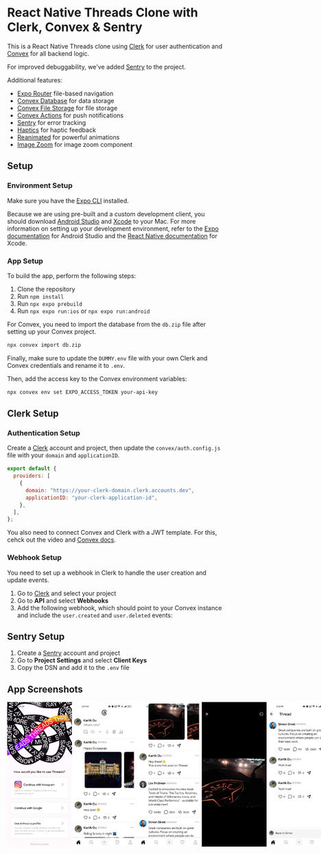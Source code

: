 # React Native Threads Clone with Clerk, Convex & Sentry

This is a React Native Threads clone using [Clerk](https://go.clerk.com/WKHSBp0) for user authentication and [Convex](https://convex.dev) for all backend logic.

For improved debuggability, we've added [Sentry](https://sentry.io) to the project.

Additional features:

- [Expo Router](https://docs.expo.dev/routing/introduction/) file-based navigation
- [Convex Database](https://docs.convex.dev/database) for data storage
- [Convex File Storage](https://docs.convex.dev/file-storage) for file storage
- [Convex Actions](https://supabase.com/edge-functions) for push notifications
- [Sentry](https://docs.sentry.io/platforms/react-native) for error tracking
- [Haptics](https://docs.expo.dev/versions/latest/sdk/haptics/) for haptic feedback
- [Reanimated](https://docs.swmansion.com/react-native-reanimated/) for powerful animations
- [Image Zoom](https://github.com/likashefqet/react-native-image-zoom) for image zoom component

## Setup

### Environment Setup

Make sure you have the [Expo CLI](https://docs.expo.dev/get-started/set-up-your-environment/) installed.

Because we are using pre-built and a custom development client, you should download [Android Studio](https://developer.android.com/studio) and [Xcode](https://developer.apple.com/xcode/) to your Mac. For more information on setting up your development environment, refer to the [Expo documentation](https://docs.expo.dev/workflow/android-studio-emulator/) for Android Studio and the [React Native documentation](https://reactnative.dev/docs/environment-setup?guide=native) for Xcode.

### App Setup

To build the app, perform the following steps:

1. Clone the repository
2. Run `npm install`
3. Run `npx expo prebuild`
4. Run `npx expo run:ios` or `npx expo run:android`

For Convex, you need to import the database from the `db.zip` file after setting up your Convex project.

```sh
npx convex import db.zip
```

Finally, make sure to update the `DUMMY.env` file with your own Clerk and Convex credentials and rename it to `.env`.

Then, add the access key to the Convex environment variables:

```sh
npx convex env set EXPO_ACCESS_TOKEN your-api-key

```

## Clerk Setup

### Authentication Setup

Create a [Clerk](https://clerk.com/) account and project, then update the `convex/auth.config.js` file with your `domain` and `applicationID`.

```js
export default {
  providers: [
    {
      domain: "https://your-clerk-domain.clerk.accounts.dev",
      applicationID: "your-clerk-application-id",
    },
  ],
};
```

You also need to connect Convex and Clerk with a JWT template. For this, cehck out the video and [Convex docs](https://docs.convex.dev/auth/clerk).

### Webhook Setup

You need to set up a webhook in Clerk to handle the user creation and update events.

1. Go to [Clerk](https://clerk.com) and select your project
2. Go to **API** and select **Webhooks**
3. Add the following webhook, which should point to your Convex instance and include the `user.created` and `user.deleted` events:

## Sentry Setup

1. Create a [Sentry](https://sentry.io) account and project
2. Go to **Project Settings** and select **Client Keys**
3. Copy the DSN and add it to the `.env` file

## App Screenshots

<div style="display: flex; flex-direction: 'row';">
<img src="./screenshots/1.jpg" width=30%>
<img src="./screenshots/2.jpg" width=30%>
<img src="./screenshots/3.jpg" width=30%>
<img src="./screenshots/4.jpg" width=30%>
<img src="./screenshots/5.jpg" width=30%>
<img src="./screenshots/6.jpg" width=30%>
<img src="./screenshots/7.jpg" width=30%>
<img src="./screenshots/8.jpg" width=30%>
<img src="./screenshots/9.jpg" width=30%>
<img src="./screenshots/10.jpg" width=30%>
<img src="./screenshots/11.jpg" width=30%>
<img src="./screenshots/12.jpg" width=30%>
<img src="./screenshots/13.jpg" width=30%>
<img src="./screenshots/14.jpg" width=30%>
<img src="./screenshots/15.jpg" width=30%>
</div>
